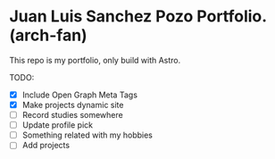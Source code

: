 # Juan Luis Sanchez Pozo Portfolio. (arch-fan)

This repo is my portfolio, only build with Astro.

TODO:

- [x] Include Open Graph Meta Tags
- [x] Make projects dynamic site
- [ ] Record studies somewhere
- [ ] Update profile pick
- [ ] Something related with my hobbies
- [ ] Add projects
